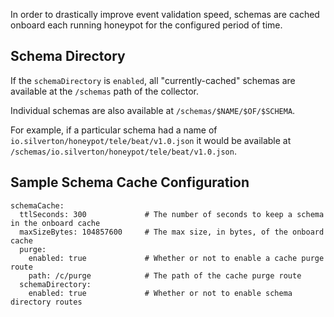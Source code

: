 
In order to drastically improve event validation speed, schemas are cached onboard each running honeypot for the configured period of time.


## Schema Directory

If the `schemaDirectory` is `enabled`, all "currently-cached" schemas are available at the `/schemas` path of the collector.

Individual schemas are also available at `/schemas/$NAME/$OF/$SCHEMA`.

For example, if a particular schema had a name of `io.silverton/honeypot/tele/beat/v1.0.json` it would be available at `/schemas/io.silverton/honeypot/tele/beat/v1.0.json`.


## Sample Schema Cache Configuration
```
schemaCache:
  ttlSeconds: 300             # The number of seconds to keep a schema in the onboard cache
  maxSizeBytes: 104857600     # The max size, in bytes, of the onboard cache
  purge:
    enabled: true             # Whether or not to enable a cache purge route
    path: /c/purge            # The path of the cache purge route
  schemaDirectory:
    enabled: true             # Whether or not to enable schema directory routes
```
